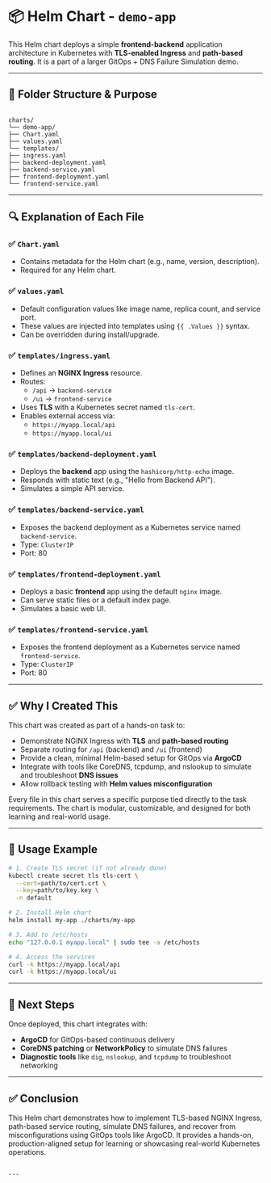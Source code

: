 # 📦 Helm Chart - `demo-app`

This Helm chart deploys a simple **frontend-backend** application architecture in Kubernetes with **TLS-enabled Ingress** and **path-based routing**. It is a part of a larger GitOps + DNS Failure Simulation demo.

---

## 📁 Folder Structure & Purpose

```

charts/
└── demo-app/
├── Chart.yaml
├── values.yaml
└── templates/
├── ingress.yaml
├── backend-deployment.yaml
├── backend-service.yaml
├── frontend-deployment.yaml
└── frontend-service.yaml

````

---

## 🔍 Explanation of Each File

### ✅ `Chart.yaml`
- Contains metadata for the Helm chart (e.g., name, version, description).
- Required for any Helm chart.

### ✅ `values.yaml`
- Default configuration values like image name, replica count, and service port.
- These values are injected into templates using `{{ .Values }}` syntax.
- Can be overridden during install/upgrade.

### ✅ `templates/ingress.yaml`
- Defines an **NGINX Ingress** resource.
- Routes:
  - `/api` → `backend-service`
  - `/ui` → `frontend-service`
- Uses **TLS** with a Kubernetes secret named `tls-cert`.
- Enables external access via:
  - `https://myapp.local/api`
  - `https://myapp.local/ui`

### ✅ `templates/backend-deployment.yaml`
- Deploys the **backend** app using the `hashicorp/http-echo` image.
- Responds with static text (e.g., "Hello from Backend API").
- Simulates a simple API service.

### ✅ `templates/backend-service.yaml`
- Exposes the backend deployment as a Kubernetes service named `backend-service`.
- Type: `ClusterIP`
- Port: 80

### ✅ `templates/frontend-deployment.yaml`
- Deploys a basic **frontend** app using the default `nginx` image.
- Can serve static files or a default index page.
- Simulates a basic web UI.

### ✅ `templates/frontend-service.yaml`
- Exposes the frontend deployment as a Kubernetes service named `frontend-service`.
- Type: `ClusterIP`
- Port: 80

---

## ✅ Why I Created This

This chart was created as part of a hands-on task to:

- Demonstrate NGINX Ingress with **TLS** and **path-based routing**
- Separate routing for `/api` (backend) and `/ui` (frontend)
- Provide a clean, minimal Helm-based setup for GitOps via **ArgoCD**
- Integrate with tools like CoreDNS, tcpdump, and nslookup to simulate and troubleshoot **DNS issues**
- Allow rollback testing with **Helm values misconfiguration**

Every file in this chart serves a specific purpose tied directly to the task requirements. The chart is modular, customizable, and designed for both learning and real-world usage.

---

## 🚀 Usage Example

```bash
# 1. Create TLS secret (if not already done)
kubectl create secret tls tls-cert \
  --cert=path/to/cert.crt \
  --key=path/to/key.key \
  -n default

# 2. Install Helm chart
helm install my-app ./charts/my-app

# 3. Add to /etc/hosts
echo "127.0.0.1 myapp.local" | sudo tee -a /etc/hosts

# 4. Access the services
curl -k https://myapp.local/api
curl -k https://myapp.local/ui
````

---

## 🧩 Next Steps

Once deployed, this chart integrates with:

* **ArgoCD** for GitOps-based continuous delivery
* **CoreDNS patching** or **NetworkPolicy** to simulate DNS failures
* **Diagnostic tools** like `dig`, `nslookup`, and `tcpdump` to troubleshoot networking

---

## ✅ Conclusion

This Helm chart demonstrates how to implement TLS-based NGINX Ingress, path-based service routing, simulate DNS failures, and recover from misconfigurations using GitOps tools like ArgoCD. It provides a hands-on, production-aligned setup for learning or showcasing real-world Kubernetes operations.

```

---

